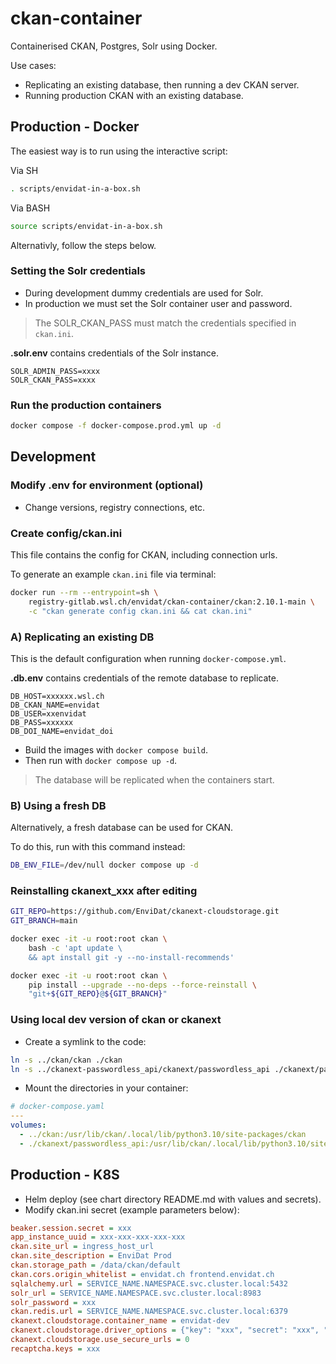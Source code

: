 # ckan-container

Containerised CKAN, Postgres, Solr using Docker.

Use cases:

- Replicating an existing database, then running a dev CKAN server.
- Running production CKAN with an existing database.

## Production - Docker

The easiest way is to run using the interactive script:

Via SH

```sh
. scripts/envidat-in-a-box.sh
```

Via BASH

```sh
source scripts/envidat-in-a-box.sh
```

Alternativly, follow the steps below.

### Setting the Solr credentials

- During development dummy credentials are used for Solr.
- In production we must set the Solr container user and password.

> The SOLR_CKAN_PASS must match the credentials specified in `ckan.ini`.

**.solr.env** contains credentials of the Solr instance.

```dotenv
SOLR_ADMIN_PASS=xxxx
SOLR_CKAN_PASS=xxxx
```

### Run the production containers

```bash
docker compose -f docker-compose.prod.yml up -d
```

## Development

### Modify .env for environment (optional)

- Change versions, registry connections, etc.

### Create config/ckan.ini

This file contains the config for CKAN, including connection urls.

To generate an example `ckan.ini` file via terminal:

```bash
docker run --rm --entrypoint=sh \
    registry-gitlab.wsl.ch/envidat/ckan-container/ckan:2.10.1-main \
    -c "ckan generate config ckan.ini && cat ckan.ini"
```

### A) Replicating an existing DB

This is the default configuration when running `docker-compose.yml`.

**.db.env** contains credentials of the remote database to replicate.

```dotenv
DB_HOST=xxxxxx.wsl.ch
DB_CKAN_NAME=envidat
DB_USER=xxenvidat
DB_PASS=xxxxxx
DB_DOI_NAME=envidat_doi
```

- Build the images with `docker compose build`.
- Then run with `docker compose up -d`.

> The database will be replicated when the containers start.

### B) Using a fresh DB

Alternatively, a fresh database can be used for CKAN.

To do this, run with this command instead:

```bash
DB_ENV_FILE=/dev/null docker compose up -d
```

### Reinstalling ckanext_xxx after editing

```bash
GIT_REPO=https://github.com/EnviDat/ckanext-cloudstorage.git
GIT_BRANCH=main

docker exec -it -u root:root ckan \
    bash -c 'apt update \
    && apt install git -y --no-install-recommends'

docker exec -it -u root:root ckan \
    pip install --upgrade --no-deps --force-reinstall \
    "git+${GIT_REPO}@${GIT_BRANCH}"
```

### Using local dev version of ckan or ckanext

- Create a symlink to the code:

```bash
ln -s ../ckan/ckan ./ckan
ln -s ../ckanext-passwordless_api/ckanext/passwordless_api ./ckanext/passwordless_api
```

- Mount the directories in your container:

```yaml
# docker-compose.yaml
---
volumes:
  - ../ckan:/usr/lib/ckan/.local/lib/python3.10/site-packages/ckan
  - ./ckanext/passwordless_api:/usr/lib/ckan/.local/lib/python3.10/site-packages/ckanext/passwordless_api
```

## Production - K8S

- Helm deploy (see chart directory README.md with values and secrets).
- Modify ckan.ini secret (example parameters below):

```ini
beaker.session.secret = xxx
app_instance_uuid = xxx-xxx-xxx-xxx-xxx
ckan.site_url = ingress_host_url
ckan.site_description = EnviDat Prod
ckan.storage_path = /data/ckan/default
ckan.cors.origin_whitelist = envidat.ch frontend.envidat.ch
sqlalchemy.url = SERVICE_NAME.NAMESPACE.svc.cluster.local:5432
solr_url = SERVICE_NAME.NAMESPACE.svc.cluster.local:8983
solr_password = xxx
ckan.redis.url = SERVICE_NAME.NAMESPACE.svc.cluster.local:6379
ckanext.cloudstorage.container_name = envidat-dev
ckanext.cloudstorage.driver_options = {"key": "xxx", "secret": "xxx", "host": "https://minio.envidat.ch"}
ckanext.cloudstorage.use_secure_urls = 0
recaptcha.keys = xxx
```
